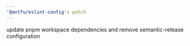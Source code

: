 ```yaml
---
'@antfu/eslint-config': patch
---
```

update pnpm workspace dependencies and remove semantic-release configuration
